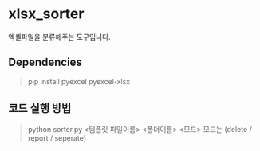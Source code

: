# xlsx_sorter
엑셀파일을 분류해주는 도구입니다.

## Dependencies
> pip install pyexcel pyexcel-xlsx

## 코드 실행 방법
> python sorter.py <템플릿 파일이름> <폴더이름> <모드>
모드는 (delete / report / seperate)